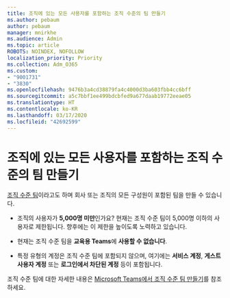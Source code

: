 ```yaml
---
title: 조직에 있는 모든 사용자를 포함하는 조직 수준의 팀 만들기
ms.author: pebaum
author: pebaum
manager: mnirkhe
ms.audience: Admin
ms.topic: article
ROBOTS: NOINDEX, NOFOLLOW
localization_priority: Priority
ms.collection: Adm_O365
ms.custom:
- "9001731"
- "3830"
ms.openlocfilehash: 9476b3a4cd38879fa4c4000d3ba603fbb4cc6bff
ms.sourcegitcommit: a5c7bbf1ee499bdcbfed9a677daab19772eeae05
ms.translationtype: HT
ms.contentlocale: ko-KR
ms.lasthandoff: 03/17/2020
ms.locfileid: "42692599"
---
```

# <a name="create-an-org-wide-team-that-includes-everyone-in-your-organization"></a>조직에 있는 모든 사용자를 포함하는 조직 수준의 팀 만들기

[조직 수준 팀](https://docs.microsoft.com/microsoftteams/create-an-org-wide-team)이라고도 하며 회사 또는 조직의 모든 구성원이 포함된 팀을 만들 수 있습니다.

- 조직의 사용자가 **5,000명 미만**인가요? 현재는 조직 수준 팀이 5,000명 이하의 사용자로 제한됩니다. 향후에는 이 제한을 높이도록 노력하고 있습니다.

- 현재는 조직 수준 팀을 **교육용 Teams**에 **사용할 수 없습니다**.

- 특정 유형의 계정은 조직 수준 팀에 포함되지 않으며, 여기에는 **서비스 계정**, **게스트 사용자 계정** 또는 **로그인에서 차단된 계정** 등이 포함됩니다.

조직 수준 팀에 대한 자세한 내용은 [Microsoft Teams에서 조직 수준 팀 만들기](https://docs.microsoft.com/microsoftteams/create-an-org-wide-team)를 참조하세요. 
